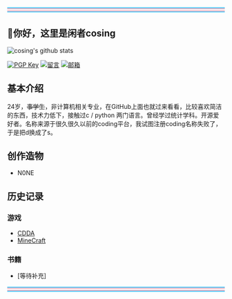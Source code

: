 <div style="text-align:center"><img src="./tf.svg" alt="trans flag"></div>

## 👋你好，这里是闲者cosing

![cosing's github stats](https://github-readme-stats.vercel.app/api?username=cosing&show_icons=true&include_all_commits=true&theme=github_dark)

[![PGP Key](https://img.shields.io/badge/-PGPkey-0093DD?logo=GNU%20Privacy%20Guard&labelColor=0093DD&logoColor=fff)](./cosing_2024_0x76EFBEFE_public.asc) [![留言](https://img.shields.io/badge/-留言-7719AA?logo=Microsoft%20OneNote&labelColor=7719AA&logoColor=fff)](https://gist.github.com/cosing/0758e1f102de7a5696d27461ae93c293) [![邮箱](https://img.shields.io/badge/-邮箱-6D4AFF?logo=protonmail&labelColor=6D4AFF&logoColor=fff)](mailto://cocosing@protonmail.com)

## 基本介绍

24岁，~~事学生~~，非计算机相关专业，在GitHub上面也就过来看看，比较喜欢简洁的东西，技术力低下，接触过c / python 两门语言。曾经学过统计学科。开源爱好者。名称来源于很久很久以前的coding平台，我试图注册coding名称失败了，于是把d换成了s。

## 创作造物

 - N0NE

## 历史记录

### 游戏

- [CDDA](https://github.com/CleverRaven/Cataclysm-DDA)
- [MineCraft](https://github.com/CleverRaven/Cataclysm-DDA)

### 书籍

- [等待补充]

<div style="text-align:center"><img src="./tf.svg" alt="trans flag"></div>

<!--
**cosing/cosing** is a ✨ _special_ ✨ repository because its `README.md` (this file) appears on your GitHub profile.

Here are some ideas to get you started:

- 🔭 I’m currently working on ...
- 🌱 I’m currently learning ...
- 👯 I’m looking to collaborate on ...
- 🤔 I’m looking for help with ...
- 💬 Ask me about ...
- 📫 How to reach me: ...
- 😄 Pronouns: ...
- ⚡ Fun fact: ...
-->

<!-- 
参考链接:
- <https://zhuanlan.zhihu.com/p/454597068>
- <https://github.com/journey-ad/journey-ad>
- <https://dev.to/envoy_/150-badges-for-github-pnk>



<center><img src="https://images-wixmp-ed30a86b8c4ca887773594c2.wixmp.com/f/e42e2d30-f2af-4121-b5f1-5cb665b6bafa/df65t44-f50ea984-55d3-4cb4-a38d-1063a3637779.gif?token=eyJ0eXAiOiJKV1QiLCJhbGciOiJIUzI1NiJ9.eyJzdWIiOiJ1cm46YXBwOjdlMGQxODg5ODIyNjQzNzNhNWYwZDQxNWVhMGQyNmUwIiwiaXNzIjoidXJuOmFwcDo3ZTBkMTg4OTgyMjY0MzczYTVmMGQ0MTVlYTBkMjZlMCIsIm9iaiI6W1t7InBhdGgiOiJcL2ZcL2U0MmUyZDMwLWYyYWYtNDEyMS1iNWYxLTVjYjY2NWI2YmFmYVwvZGY2NXQ0NC1mNTBlYTk4NC01NWQzLTRjYjQtYTM4ZC0xMDYzYTM2Mzc3NzkuZ2lmIn1dXSwiYXVkIjpbInVybjpzZXJ2aWNlOmZpbGUuZG93bmxvYWQiXX0.KlmLamyQcJNgdoMiwvBcSPaT0-C8vD5lvkjjLCWZUWY"><img src="https://images-wixmp-ed30a86b8c4ca887773594c2.wixmp.com/f/e42e2d30-f2af-4121-b5f1-5cb665b6bafa/df65t44-f50ea984-55d3-4cb4-a38d-1063a3637779.gif?token=eyJ0eXAiOiJKV1QiLCJhbGciOiJIUzI1NiJ9.eyJzdWIiOiJ1cm46YXBwOjdlMGQxODg5ODIyNjQzNzNhNWYwZDQxNWVhMGQyNmUwIiwiaXNzIjoidXJuOmFwcDo3ZTBkMTg4OTgyMjY0MzczYTVmMGQ0MTVlYTBkMjZlMCIsIm9iaiI6W1t7InBhdGgiOiJcL2ZcL2U0MmUyZDMwLWYyYWYtNDEyMS1iNWYxLTVjYjY2NWI2YmFmYVwvZGY2NXQ0NC1mNTBlYTk4NC01NWQzLTRjYjQtYTM4ZC0xMDYzYTM2Mzc3NzkuZ2lmIn1dXSwiYXVkIjpbInVybjpzZXJ2aWNlOmZpbGUuZG93bmxvYWQiXX0.KlmLamyQcJNgdoMiwvBcSPaT0-C8vD5lvkjjLCWZUWY" style="transform: rotateY(180deg);"></center> 

实际上我并未获得它，所以说还是不使用了吧 [活动链接](https://www.deviantart.com/team/journal/LGBTQ-Pride-Month-The-Arc-Is-Long-914476320) 
-->
